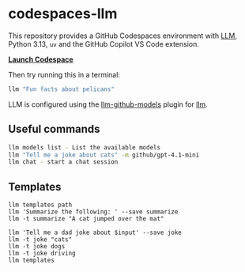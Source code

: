# codespaces-llm

This repository provides a GitHub Codespaces environment with [LLM](https://llm.datasette.io/), Python 3.13, `uv` and the GitHub Copilot VS Code extension.

**[Launch Codespace](https://codespaces.new/covolution/codespaces-llm?quickstart=1)**

Then try running this in a terminal:
```bash
llm "Fun facts about pelicans"
```
LLM is configured using the [llm-github-models](https://github.com/tonybaloney/llm-github-models) plugin for [llm](https://llm.datasette.io/en/stable/).

## Useful commands

```sh
llm models list - List the available models
llm "Tell me a joke about cats" -m github/gpt-4.1-mini
llm chat - start a chat session
```

## Templates
```
llm templates path
llm 'Summarize the following: ' --save summarize
llm -t summarize "A cat jumped over the mat"

llm 'Tell me a dad joke about $input' --save joke
llm -t joke "cats"
llm -t joke dogs
llm -t joke driving
llm templates
```